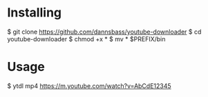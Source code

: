 # Installing
$ git clone https://github.com/dannsbass/youtube-downloader
$ cd youtube-downloader
$ chmod +x *
$ mv * $PREFIX/bin

# Usage
$ ytdl mp4 https://m.youtube.com/watch?v=AbCdE12345
